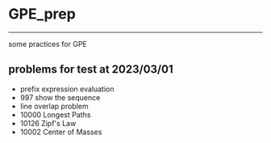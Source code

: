 # GPE_prep  
----  
some practices for GPE


## problems for test at 2023/03/01  
- prefix expression evaluation  
- 997 show the sequence   
- line overlap problem  
- 10000 Longest Paths  
- 10126 Zipf's Law
- 10002 Center of Masses  
